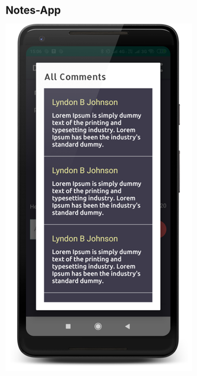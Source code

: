 # Notes-App
![images](https://github.com/Kartik2301/Notes-App/blob/master/app/src/main/res/drawable/comments.png)
